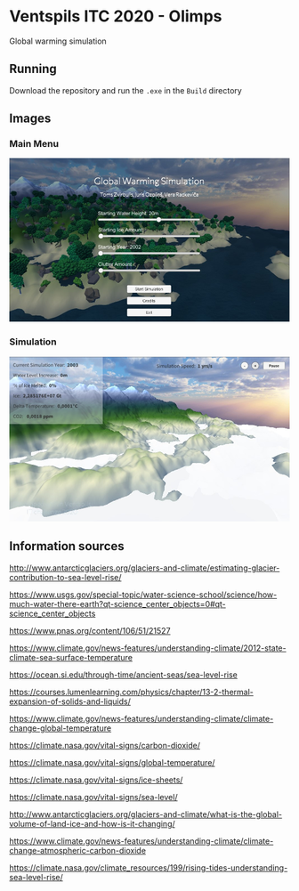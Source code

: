 # Ventspils ITC 2020 - Olimps

Global warming simulation

## Running

Download the repository and run the `.exe` in the `Build` directory

## Images

### Main Menu

![Main Menu](./Images/mainMenu.jpg)

### Simulation

![Simulation](./Images/simulation.jpg)

## Information sources

http://www.antarcticglaciers.org/glaciers-and-climate/estimating-glacier-contribution-to-sea-level-rise/

https://www.usgs.gov/special-topic/water-science-school/science/how-much-water-there-earth?qt-science_center_objects=0#qt-science_center_objects

https://www.pnas.org/content/106/51/21527

https://www.climate.gov/news-features/understanding-climate/2012-state-climate-sea-surface-temperature

https://ocean.si.edu/through-time/ancient-seas/sea-level-rise

https://courses.lumenlearning.com/physics/chapter/13-2-thermal-expansion-of-solids-and-liquids/

https://www.climate.gov/news-features/understanding-climate/climate-change-global-temperature

https://climate.nasa.gov/vital-signs/carbon-dioxide/

https://climate.nasa.gov/vital-signs/global-temperature/

https://climate.nasa.gov/vital-signs/ice-sheets/

https://climate.nasa.gov/vital-signs/sea-level/

http://www.antarcticglaciers.org/glaciers-and-climate/what-is-the-global-volume-of-land-ice-and-how-is-it-changing/

https://www.climate.gov/news-features/understanding-climate/climate-change-atmospheric-carbon-dioxide

https://climate.nasa.gov/climate_resources/199/rising-tides-understanding-sea-level-rise/
